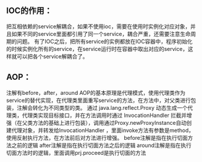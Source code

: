 ## IOC的作用：
把互相依赖的service解耦合，如果不使用ioc，需要在使用时实例化对应对象，并且如果不同的service里面都引用了同一个service，耦合严重，还需要注意生命周期的问题。
有了IOC之后，把所有service的实例都放在IOC容器中，程序初始化的时候实例化所有的service，在service运行时在容器中取出对应的service，这样就可以把各个service解耦合了。
## AOP：
注解有before，after，around
AOP的基本原理是代理模式，使用代理类作为service的替代实现，在代理类里面重写service的方法，在方法中，对父类进行包装，注解会转化为不同类型的类。
通过 java.lang.reflect.Proxy 动态生成一个代理类，代理类实现目标接口，并在方法调用时通过 InvocationHandler 拦截并增强（在父类方法的基础上进行包装），调用通过Proxy.newProxyInstance自动创建代理对象，并转发给InvocationHandler ，里面invoke方法有参数是method，使用反射执行方法，在方法前后对方法进行增强。
before注解是指在执行切面方法之前的逻辑
after注解是指在执行切面方法之后的逻辑
around注解是指在执行切面方法时的逻辑，里面调用prj.proceed是执行切面的方法
